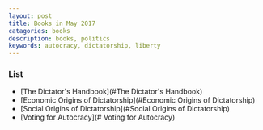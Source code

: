 ```yaml
---
layout: post
title: Books in May 2017
catagories: books
description: books, politics
keywords: autocracy, dictatorship, liberty
---
```


### List
* [The Dictator's Handbook](#The Dictator's Handbook)
* [Economic Origins of Dictatorship](#Economic Origins of Dictatorship)
* [Social Origins of Dictatorship](#Social Origins of Dictatorship)
* [Voting for Autocracy](# Voting for Autocracy)

